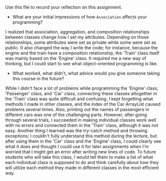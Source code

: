 Use this file to record your reflection on this assignment.

- What are your initial impressions of how `Association` affects your programming?

I realized that association, aggregation, and composition relationships between classes change how I set my attributes. Depending on those relationships, some attributes were set as private while some were set as public. It also changed the way I write the code; for instance, because the engine and the train have a composition relationship, the 'Train' class itself was mainly based on the 'Engine' class. It required me a new way of thinking, but I could start to see what object-oriented programming is like.

- What worked, what didn't, what advice would you give someone taking this course in the future?

While I didn't face a lot of problems while programming the 'Engine' class, 'Passenger' class, and 'Car' class, connecting these classes altogether in the 'Train' class was quite difficult and confusing. I kept forgetting what methods I made in other classes, and the index of the Car ArrayList caused problems several times. Also, printing out the names of passengers in different cars was one of the challenging parts. However, after going through several trials, I succeeded in making individual classes work well with no errors and connected them in the 'Train' class, although it was not easy. Another thing I learned was the try-catch method and throwing exceptions; I couldn't fully understand this method during the lecture, but after using them in the 'Car' class and the 'Engine' class, I could clearly see what it does and thought I could use it for later assignments when I'm worried that I might get an error after writing new lines of code. To future students who will take this class, I would tell them to make a list of what each individual class is supposed to do and think carefully about how they will utilize each method they made in different classes in the most efficient way.
